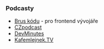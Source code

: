 ### Podcasty

* [Brus kódu](http://bruskodu.cz) - pro frontend vývojáře
* [CZpodcast](https://soundcloud.com/czpodcast-1)
* [DevMinutes](http://devminutes.cz)
* [Kafemlejnek.TV](https://kafemlejnek.tv)
